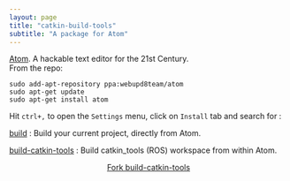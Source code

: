 ```yaml
---
layout: page
title: "catkin-build-tools"
subtitle: "A package for Atom"
---
```


[Atom](https://atom.io/). A hackable text editor for the 21st Century.  
From the repo:

```terminal
sudo add-apt-repository ppa:webupd8team/atom
sudo apt-get update
sudo apt-get install atom
```

Hit `ctrl+,` to open the `Settings` menu, click on `Install` tab and search for :

[build](https://atom.io/packages/build) : Build your current project, directly from Atom.

[build-catkin-tools](https://atom.io/packages/build-catkin-tools) : Build catkin_tools (ROS) workspace from within Atom.

<!-- Don't miss the [post](lala) about Atom's packages ! -->

<!-- Place this tag where you want the button to render. -->
<center><a class="github-button" href="https://github.com/artivis/build-catkin-tools/fork" data-icon="octicon-repo-forked" data-style="mega" data-count-href="/artivis/build-catkin-tools/network" data-count-api="/repos/artivis/build-catkin-tools#forks_count" data-count-aria-label="# forks on GitHub" aria-label="Fork artivis/build-catkin-tools on GitHub">Fork build-catkin-tools</a></center>
